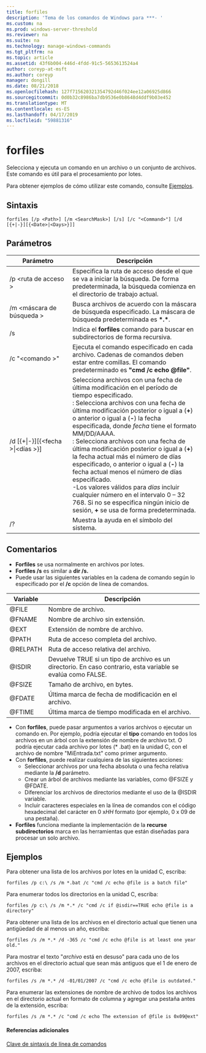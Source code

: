 ```yaml
---
title: forfiles
description: 'Tema de los comandos de Windows para ***- '
ms.custom: na
ms.prod: windows-server-threshold
ms.reviewer: na
ms.suite: na
ms.technology: manage-windows-commands
ms.tgt_pltfrm: na
ms.topic: article
ms.assetid: 43f6b004-446d-4fdd-91c5-5653613524a4
author: coreyp-at-msft
ms.author: coreyp
manager: dongill
ms.date: 08/21/2018
ms.openlocfilehash: 127f715620321354792d46f024ee12a06925d866
ms.sourcegitcommit: 0d0b32c8986ba7db9536e0b8648d4ddf9b03e452
ms.translationtype: MT
ms.contentlocale: es-ES
ms.lasthandoff: 04/17/2019
ms.locfileid: "59881316"
---
```

# <a name="forfiles"></a>forfiles



Selecciona y ejecuta un comando en un archivo o un conjunto de archivos. Este comando es útil para el procesamiento por lotes.

Para obtener ejemplos de cómo utilizar este comando, consulte [Ejemplos](#BKMK_examples).

## <a name="syntax"></a>Sintaxis

```
forfiles [/p <Path>] [/m <SearchMask>] [/s] [/c "<Command>"] [/d [{+|-}][{<Date>|<Days>}]]
```


## <a name="parameters"></a>Parámetros

|Parámetro|Descripción|
|---------|-----------|
|/p \<ruta de acceso >|Especifica la ruta de acceso desde el que se va a iniciar la búsqueda. De forma predeterminada, la búsqueda comienza en el directorio de trabajo actual.|
|/m \<máscara de búsqueda >|Busca archivos de acuerdo con la máscara de búsqueda especificado. La máscara de búsqueda predeterminada es **\*.\***.|
|/s|Indica el **forfiles** comando para buscar en subdirectorios de forma recursiva.|
|/c "\<comando >"|Ejecuta el comando especificado en cada archivo. Cadenas de comandos deben estar entre comillas. El comando predeterminado es **"cmd /c echo @file"**.|
|/d&nbsp;[{+\|-}]&#8288;[{\<fecha >\|&#8288;\<días >}]|Selecciona archivos con una fecha de última modificación en el período de tiempo especificado.</br>: Selecciona archivos con una fecha de última modificación posterior o igual a (**+**) o anterior o igual a (**-**) la fecha especificada, donde *fecha* tiene el formato MM/DD/AAAA.</br>: Selecciona archivos con una fecha de última modificación posterior o igual a (**+**) la fecha actual más el número de días especificado, o anterior o igual a (**-**) la fecha actual menos el número de días especificado.</br>-Los valores válidos para *días* incluir cualquier número en el intervalo 0 – 32 768. Si no se especifica ningún inicio de sesión, **+** se usa de forma predeterminada.|
|/?|Muestra la ayuda en el símbolo del sistema.|

## <a name="remarks"></a>Comentarios

-   **Forfiles** se usa normalmente en archivos por lotes.
-   **Forfiles /s** es similar a **dir /s.**
-   Puede usar las siguientes variables en la cadena de comando según lo especificado por el **/c** opción de línea de comandos.  

|Variable|Descripción|
|--------|-----------|
|@FILE|Nombre de archivo.|
|@FNAME|Nombre de archivo sin extensión.|
|@EXT|Extensión de nombre de archivo.|
|@PATH|Ruta de acceso completa del archivo.|
|@RELPATH|Ruta de acceso relativa del archivo.|
|@ISDIR|Devuelve TRUE si un tipo de archivo es un directorio. En caso contrario, esta variable se evalúa como FALSE.|
|@FSIZE|Tamaño de archivo, en bytes.|
|@FDATE|Última marca de fecha de modificación en el archivo.|
|@FTIME|Última marca de tiempo modificada en el archivo.|

-   Con **forfiles**, puede pasar argumentos a varios archivos o ejecutar un comando en. Por ejemplo, podría ejecutar el **tipo** comando en todos los archivos en un árbol con la extensión de nombre de archivo txt. O podría ejecutar cada archivo por lotes (* .bat) en la unidad C, con el archivo de nombre "MiEntrada.txt" como primer argumento.
-   Con **forfiles**, puede realizar cualquiera de las siguientes acciones:  
    -   Seleccionar archivos por una fecha absoluta o una fecha relativa mediante la **/d** parámetro.
    -   Crear un árbol de archivos mediante las variables, como @FSIZE y @FDATE.
    -   Diferenciar los archivos de directorios mediante el uso de la @ISDIR variable.
    -   Incluir caracteres especiales en la línea de comandos con el código hexadecimal del carácter en 0 x*HH* formato (por ejemplo, 0 x 09 de una pestaña).
-   **Forfiles** funciona mediante la implementación de la **recurse subdirectorios** marca en las herramientas que están diseñadas para procesar un solo archivo.

## <a name="BKMK_examples"></a>Ejemplos

Para obtener una lista de los archivos por lotes en la unidad C, escriba:
```
forfiles /p c:\ /s /m *.bat /c "cmd /c echo @file is a batch file"
```
Para enumerar todos los directorios en la unidad C, escriba:
```
forfiles /p c:\ /s /m *.* /c "cmd /c if @isdir==TRUE echo @file is a directory"
```
Para obtener una lista de los archivos en el directorio actual que tienen una antigüedad de al menos un año, escriba:
```
forfiles /s /m *.* /d -365 /c "cmd /c echo @file is at least one year old."
```
Para mostrar el texto "*archivo* está en desuso" para cada uno de los archivos en el directorio actual que sean más antiguos que el 1 de enero de 2007, escriba:
```
forfiles /s /m *.* /d -01/01/2007 /c "cmd /c echo @file is outdated." 
```
Para enumerar las extensiones de nombre de archivo de todos los archivos en el directorio actual en formato de columna y agregar una pestaña antes de la extensión, escriba:
```
forfiles /s /m *.* /c "cmd /c echo The extension of @file is 0x09@ext" 
```

#### <a name="additional-references"></a>Referencias adicionales

[Clave de sintaxis de línea de comandos](command-line-syntax-key.md)
